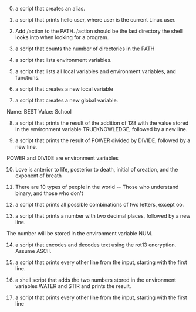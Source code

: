0.  a script that creates an alias.

1.  a script that prints hello user, where user is the current Linux user.

2. Add /action to the PATH. /action should be the last directory the shell looks into when looking for a program.

3. a script that counts the number of directories in the PATH

4. a script that lists environment variables.

5. a script that lists all local variables and environment variables, and functions.

6. a script that creates a new local variable

7.  a script that creates a new global variable.

Name: BEST
Value: School

8.  a script that prints the result of the addition of 128 with the value stored in the environment variable TRUEKNOWLEDGE, followed by a new line.

9. a script that prints the result of POWER divided by DIVIDE, followed by a new line.

POWER and DIVIDE are environment variables

10.  Love is anterior to life, posterior to death, initial of creation, and the exponent of breath

11. There are 10 types of people in the world -- Those who understand binary, and those who don't

12. a script that prints all possible combinations of two letters, except oo.

13.  a script that prints a number with two decimal places, followed by a new line.

The number will be stored in the environment variable NUM.

14. a script that encodes and decodes text using the rot13 encryption. Assume ASCII.

15. a script that prints every other line from the input, starting with the first line.

16. a shell script that adds the two numbers stored in the environment variables WATER and STIR and prints the result.

17. a script that prints every other line from the input, starting with the first line
